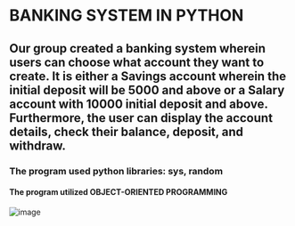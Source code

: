 # BANKING SYSTEM IN PYTHON
## Our group created a banking system wherein users can choose what account they want to create. It is either a Savings account wherein the initial deposit will be 5000 and above or a Salary account with 10000 initial deposit and above. Furthermore, the user can display the account details, check their balance, deposit, and withdraw. 
### The program used python libraries: sys, random
#### The program utilized OBJECT-ORIENTED PROGRAMMING

![image](https://user-images.githubusercontent.com/117631564/206855822-a1640ade-11ed-469b-80b2-06f3a250ad70.png)


